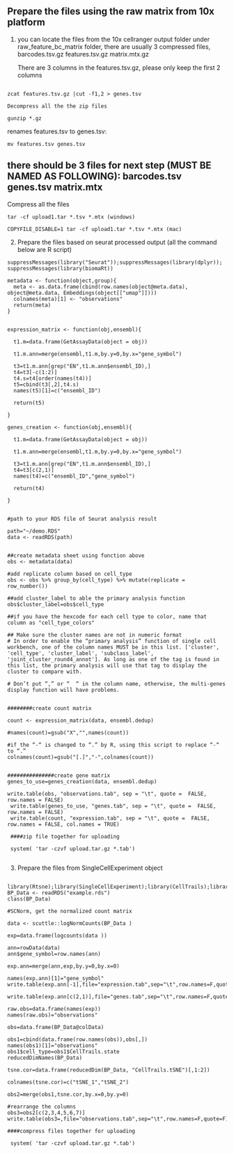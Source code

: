 

## Prepare the files using the raw matrix from 10x platform

1.	you can locate the files from the 10x cellranger output folder under raw_feature_bc_matrix folder, there are usually 3 compressed files, barcodes.tsv.gz  features.tsv.gz  matrix.mtx.gz

	There are 3 columns in the features.tsv.gz, please only keep the first 2 columns
```{bash}

zcat features.tsv.gz |cut -f1,2 > genes.tsv
```


	Decompress all the the zip files
```{bash}
gunzip *.gz
```

 renames features.tsv to genes.tsv:
```{bash}
mv features.tsv genes.tsv
```


## there should be 3 files for next step (MUST BE NAMED AS FOLLOWING): barcodes.tsv genes.tsv matrix.mtx

Compress all the files
```{bash}
tar -cf upload1.tar *.tsv *.mtx (windows)

COPYFILE_DISABLE=1 tar -cf upload1.tar *.tsv *.mtx (mac)

```


2.	Prepare the files based on seurat processed output (all the command below are R script)

```{r cars}
suppressMessages(library("Seurat"));suppressMessages(library(dplyr)); suppressMessages(library(biomaRt))

metadata <- function(object,group){
  meta <- as.data.frame(cbind(row.names(object@meta.data), object@meta.data, Embeddings(object[["umap"]])))
  colnames(meta)[1] <- "observations"
  return(meta)
}


expression_matrix <- function(obj,ensembl){
  
  t1.m=data.frame(GetAssayData(object = obj))
  
  t1.m.ann=merge(ensembl,t1.m,by.y=0,by.x="gene_symbol")
  
  t3=t1.m.ann[grep("EN",t1.m.ann$ensembl_ID),]
  t4=t3[-c(1:2)]
  t4.s=t4[order(names(t4))]
  t5=cbind(t3[,2],t4.s)
  names(t5)[1]=c("ensembl_ID")
  
  return(t5)
  
}

genes_creation <- function(obj,ensembl){
  
  t1.m=data.frame(GetAssayData(object = obj))
  
  t1.m.ann=merge(ensembl,t1.m,by.y=0,by.x="gene_symbol")
  
  t3=t1.m.ann[grep("EN",t1.m.ann$ensembl_ID),]
  t4=t3[c(2,1)]
  names(t4)=c("ensembl_ID","gene_symbol")
  
  return(t4)
  
}


#path to your RDS file of Seurat analysis result

path="~/demo.RDS"
data <- readRDS(path)


##create metadata sheet using function above
obs <- metadata(data)

#add replicate column based on cell_type
obs <- obs %>% group_by(cell_type) %>% mutate(replicate = row_number())

##add cluster_label to able the primary analysis function
obs$cluster_label=obs$cell_type

##if you have the hexcode for each cell type to color, name that column as "cell_type_colors"

## Make sure the cluster names are not in numeric format
# In order to enable the “primary analysis” function of single cell workbench, one of the column names MUST be in this list. ['cluster', 'cell_type', 'cluster_label', 'subclass_label', 'joint_cluster_round4_annot']. As long as one of the tag is found in this list, the primary analysis will use that tag to display the cluster to compare with.

# Don’t put “,” or “  “ in the column name, otherwise, the multi-genes display function will have problems. 


########create count matrix

count <- expression_matrix(data, ensembl.dedup)

#names(count)=gsub("X","",names(count))

#if the “-“ is changed to “.” by R, using this script to replace “-“ to “.”
colnames(count)=gsub("[.]","-",colnames(count))


###############create gene matrix
genes_to_use=genes_creation(data, ensembl.dedup)

write.table(obs, "observations.tab", sep = "\t", quote =  FALSE, row.names = FALSE)
 write.table(genes_to_use, "genes.tab", sep = "\t", quote =  FALSE, row.names = FALSE)
 write.table(count, "expression.tab", sep = "\t", quote =  FALSE, row.names = FALSE, col.names = TRUE)
 
 ####zip file together for uploading
 
 system( 'tar -czvf upload.tar.gz *.tab')
 
```
3.	Prepare the files from SingleCellExperiment object 



```{r}

library(Rtsne);library(SingleCellExperiment);library(CellTrails);library(scuttle)
BP_Data <- readRDS("example.rds")
class(BP_Data)

#SCNorm, get the normalized count matrix

data <- scuttle::logNormCounts(BP_Data )

exp=data.frame(logcounts(data ))

ann=rowData(data)
ann$gene_symbol=row.names(ann)

exp.ann=merge(ann,exp,by.y=0,by.x=0)

names(exp.ann)[1]="gene_symbol"
write.table(exp.ann[-1],file="expression.tab",sep="\t",row.names=F,quote=F)

write.table(exp.ann[c(2,1)],file="genes.tab",sep="\t",row.names=F,quote=F)

raw.obs=data.frame(names(exp))
names(raw.obs)="observations"

obs=data.frame(BP_Data@colData)

obs1=cbind(data.frame(row.names(obs)),obs[,])
names(obs1)[1]="observations"
obs1$cell_type=obs1$CellTrails.state
reducedDimNames(BP_Data)

tsne.cor=data.frame(reducedDim(BP_Data, "CellTrails.tSNE")[,1:2])

colnames(tsne.cor)=c("tSNE_1","tSNE_2")

obs2=merge(obs1,tsne.cor,by.x=0,by.y=0)

#rearrange the columns
obs3=obs2[c(2,3,4,5,6,7)]
write.table(obs3=,file="observations.tab",sep="\t",row.names=F,quote=F)

####compress files together for uploading
 
 system( 'tar -czvf upload.tar.gz *.tab')


```


